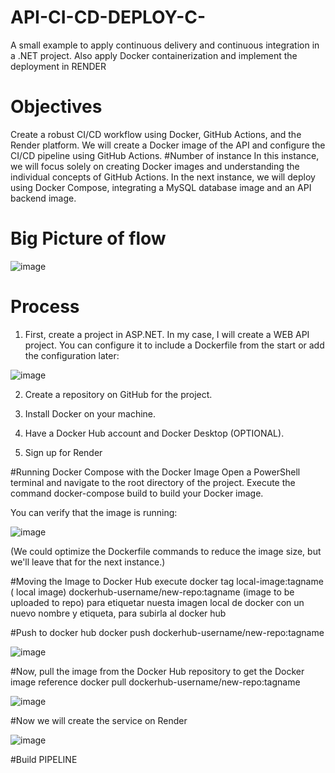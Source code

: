# API-CI-CD-DEPLOY-C-
A small example to apply continuous delivery and continuous integration in a .NET project. Also apply Docker containerization and implement the deployment in RENDER


# Objectives
Create a robust CI/CD workflow using Docker, GitHub Actions, and the Render platform. We will create a Docker image of the API and configure the CI/CD pipeline using GitHub Actions.
#Number of instance
In this instance, we will focus solely on creating Docker images and understanding the individual concepts of GitHub Actions. In the next instance, we will deploy using Docker Compose, integrating a MySQL database image and an API backend image.

# Big Picture of flow


![image](https://github.com/user-attachments/assets/18402582-c3af-4a5a-a627-bfa33801baf0)


# Process

1. First, create a project in ASP.NET. In my case, I will create a WEB API project. You can configure it to include a Dockerfile from the start or add the configuration later:

![image](https://github.com/user-attachments/assets/9a4e7752-5679-4c21-9e0a-22bb4222298e)

2. Create a repository on GitHub for the project.

3. Install Docker on your machine.

4. Have a Docker Hub account and Docker Desktop (OPTIONAL).

5. Sign up for Render


#Running Docker Compose with the Docker Image
Open a PowerShell terminal and navigate to the root directory of the project. Execute the command docker-compose build to build your Docker image.

You can verify that the image is running:

![image](https://github.com/user-attachments/assets/a36d7486-dedf-446e-9389-0d06f4e53772)

(We could optimize the Dockerfile commands to reduce the image size, but we'll leave that for the next instance.)

#Moving the Image to Docker Hub
execute docker tag local-image:tagname ( local image) dockerhub-username/new-repo:tagname (image to be uploaded to repo)
para etiquetar nuesta imagen local de docker con un nuevo nombre y etiqueta, para subirla al docker hub

#Push to docker hub
docker push dockerhub-username/new-repo:tagname

![image](https://github.com/user-attachments/assets/a020612f-f7a6-4eea-8469-a502bedd7d8a)


#Now, pull the image from the Docker Hub repository to get the Docker image reference
docker pull dockerhub-username/new-repo:tagname

![image](https://github.com/user-attachments/assets/5f02da82-4996-4d62-a4f0-2dcb9e4662b6)


#Now we will create the service on Render

![image](https://github.com/user-attachments/assets/44ffef9e-f145-4b3e-8897-9201434375d3)


#Build PIPELINE



